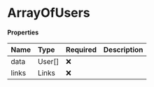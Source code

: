 # ArrayOfUsers

**Properties**

| Name  | Type   | Required | Description |
| :---- | :----- | :------- | :---------- |
| data  | User[] | ❌       |             |
| links | Links  | ❌       |             |
